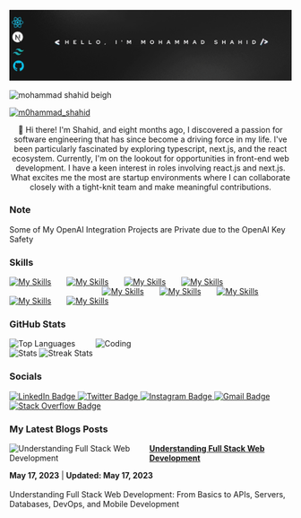 <p align="center">
  <img src="https://github.com/mohammadshahidbeigh/mohammadshahidbeigh/blob/main/mohammadshahid.gif?raw=true" alt="GIF">
</p>
<p align="left"> <img src="https://komarev.com/ghpvc/?username=mohammadshahidbeigh&label=Profile%20views&color=0e75b6&style=flat" alt="mohammad shahid beigh" /> </p>
<p align="left"> <a href="https://twitter.com/m0hammad_shahid" target="blank"><img src="https://img.shields.io/twitter/follow/m0hammad_shahid?logo=twitter&style=for-the-badge" alt="m0hammad_shahid" /></a>
</p>

<div align="center">👋 Hi there! I'm Shahid, and eight months ago, I discovered a passion for software engineering that has since become a driving force in my life. I've been particularly fascinated by exploring typescript, next.js, and the react ecosystem. Currently, I'm on the lookout for opportunities in front-end web development. I have a keen interest in roles involving react.js and next.js. What excites me the most are startup environments where I can collaborate closely with a tight-knit team and make meaningful contributions.
</div>

### Note 
<div> Some of My OpenAI Integration Projects are Private due to the OpenAI Key Safety </div>
                                                                                                                                                                                                     
### Skills
[![My Skills](https://skillicons.dev/icons?i=html,css)](https://skillicons.dev) &nbsp;&nbsp;&nbsp;&nbsp;&nbsp; [![My Skills](https://skillicons.dev/icons?i=js,ts)](https://skillicons.dev) &nbsp;&nbsp;&nbsp;&nbsp;&nbsp; [![My Skills](https://skillicons.dev/icons?i=react,rxjs,redux)](https://skillicons.dev) &nbsp;&nbsp;&nbsp;&nbsp;&nbsp; [![My Skills](https://skillicons.dev/icons?i=next,remix)](https://skillicons.dev) &nbsp;&nbsp;&nbsp;&nbsp;&nbsp;  &nbsp;&nbsp;&nbsp;&nbsp;&nbsp;  &nbsp;&nbsp;&nbsp;&nbsp;&nbsp; &nbsp;&nbsp;&nbsp;&nbsp;&nbsp; &nbsp;&nbsp;&nbsp;&nbsp;&nbsp; &nbsp;&nbsp;&nbsp;&nbsp;&nbsp; &nbsp;&nbsp;&nbsp;&nbsp;&nbsp; &nbsp;&nbsp;&nbsp;&nbsp;&nbsp;  &nbsp;&nbsp;&nbsp;&nbsp;&nbsp; &nbsp;&nbsp;&nbsp;&nbsp;&nbsp; &nbsp;&nbsp;&nbsp;&nbsp;&nbsp; &nbsp;&nbsp;&nbsp;&nbsp;&nbsp;  [![My Skills](https://skillicons.dev/icons?i=tailwind,scss)](https://skillicons.dev) &nbsp;&nbsp;&nbsp;&nbsp;&nbsp; [![My Skills](https://skillicons.dev/icons?i=materialui,threejs)](https://skillicons.dev)  &nbsp;&nbsp;&nbsp;&nbsp;&nbsp; [![My Skills](https://skillicons.dev/icons?i=jquery,apollo,jest)](https://skillicons.dev) &nbsp;&nbsp;&nbsp;&nbsp;&nbsp;  [![My Skills](https://skillicons.dev/icons?i=gatsby,astro)](https://skillicons.dev) &nbsp;&nbsp;&nbsp;&nbsp;&nbsp;  [![My Skills](https://skillicons.dev/icons?i=nodejs,git,github,vscode,vite,netlify,vercel)](https://skillicons.dev)
<br/>




<!-- Proudly created with GPRM ( https://gprm.itsvg.in ) -->

### GitHub Stats
<img align="right" alt="Coding" width="350" src="https://camo.githubusercontent.com/7de37139d0b4c1ce40865e799b446c0e963a3dd8fb68d239707237c40604fa3d/68747470733a2f2f63646e2e6472696262626c652e636f6d2f75736572732f3733303730332f73637265656e73686f74732f363538313234332f6176656e746f2e676966"> 


![Top Languages](https://github-readme-stats.vercel.app/api/top-langs/?username=mohammadshahidbeigh&theme=radical&hide_border=true&include_all_commits=true&count_private=false&layout=compact)
![Stats](https://github-readme-stats.vercel.app/api?username=mohammadshahidbeigh&theme=radical&hide_border=true&include_all_commits=true&count_private=false)
![Streak Stats](https://github-readme-streak-stats.herokuapp.com/?user=mohammadshahidbeigh&theme=radical&hide_border=true)







<!-- Proudly created with GPRM ( https://gprm.itsvg.in ) -->

<!-- Proudly created with GPRM ( https://gprm.itsvg.in ) -->

### Socials

<div id="badges">
  <a href="https://www.linkedin.com/in/mohammad-shahid-beigh/">
    <img src="https://img.shields.io/badge/LinkedIn-blue?style=for-the-badge&logo=linkedin&logoColor=white" alt="LinkedIn Badge"/>
  </a>
  <a href="https://x.com/m0hammad_shahid?t=yHwKObUdCDXJX2NYeSJ4eA&s=08">
    <img src="https://img.shields.io/badge/Twitter-blue?style=for-the-badge&logo=twitter&logoColor=white" alt="Twitter Badge"/>
  </a>
  <a href="https://www.instagram.com/m0hammadshahid_?igsh=dzVjMWozN3VheGQ2">
    <img src="https://img.shields.io/badge/Instagram-darkred?style=for-the-badge&logo=instagram&logoColor=white" alt="Instagram Badge"/>
  </a>
  <a href="mailto:mohammadshahidbeigh@gmail.com">
  <img src="https://img.shields.io/badge/Gmail-FF0000?style=for-the-badge&logo=gmail&logoColor=white" alt="Gmail Badge"/>
  </a>
  <a href="https://stackoverflow.com/users/21755863/mohammad-shahid-beigh?tab=profile">
  <img src="https://img.shields.io/badge/Stack Overflow-FE7A16?style=for-the-badge&logo=stack-overflow&logoColor=white" alt="Stack Overflow Badge"/>
  </a>
</div>

### My Latest Blogs Posts
<!-- BLOG-POST-LIST:START -->
<!-- BLOG-POST-LIST:END -->
<!-- HASHNODE_BLOG:START -->
<p align="left">
<a href="https://medium.com/@shahidmajeed0097/understanding-full-stack-web-development-from-basics-to-apis-servers-databases-devops-and-f751bc4a6a4f" title="Understanding Full Stack Web Development"><img src="https://miro.medium.com/v2/resize:fit:1400/format:webp/1*x0QBSYeh1fCdWdjVmYDDxw.jpeg" alt="Understanding Full Stack Web Development" width="250px" align="left" /></a>
<a href="https://medium.com/@shahidmajeed0097/understanding-full-stack-web-development-from-basics-to-apis-servers-databases-devops-and-f751bc4a6a4f" title="Understanding Full Stack Web Development"><strong>Understanding Full Stack Web Development</strong></a>
<div><strong> May 17, 2023</strong> | <strong>Updated: May 17, 2023</strong></div>
<br/>Understanding Full Stack Web Development: From Basics to APIs, Servers, Databases, DevOps, and Mobile Development </p> <br/> <br/>
<!-- HASHNODE_BLOG:END -->
